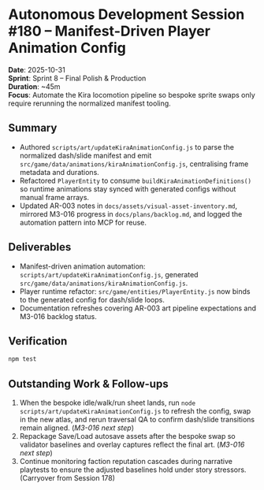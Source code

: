 # Autonomous Development Session #180 – Manifest-Driven Player Animation Config

**Date**: 2025-10-31  
**Sprint**: Sprint 8 – Final Polish & Production  
**Duration**: ~45m  
**Focus**: Automate the Kira locomotion pipeline so bespoke sprite swaps only require rerunning the normalized manifest tooling.

## Summary
- Authored `scripts/art/updateKiraAnimationConfig.js` to parse the normalized dash/slide manifest and emit `src/game/data/animations/kiraAnimationConfig.js`, centralising frame metadata and durations.
- Refactored `PlayerEntity` to consume `buildKiraAnimationDefinitions()` so runtime animations stay synced with generated configs without manual frame arrays.
- Updated AR-003 notes in `docs/assets/visual-asset-inventory.md`, mirrored M3-016 progress in `docs/plans/backlog.md`, and logged the automation pattern into MCP for reuse.

## Deliverables
- Manifest-driven animation automation: `scripts/art/updateKiraAnimationConfig.js`, generated `src/game/data/animations/kiraAnimationConfig.js`.
- Player runtime refactor: `src/game/entities/PlayerEntity.js` now binds to the generated config for dash/slide loops.
- Documentation refreshes covering AR-003 art pipeline expectations and M3-016 backlog status.

## Verification
```bash
npm test
```

## Outstanding Work & Follow-ups
1. When the bespoke idle/walk/run sheet lands, run `node scripts/art/updateKiraAnimationConfig.js` to refresh the config, swap in the new atlas, and rerun traversal QA to confirm dash/slide transitions remain aligned. (*M3-016 next step*)
2. Repackage Save/Load autosave assets after the bespoke swap so validator baselines and overlay captures reflect the final art. (*M3-016 next step*)
3. Continue monitoring faction reputation cascades during narrative playtests to ensure the adjusted baselines hold under story stressors. (Carryover from Session 178)
